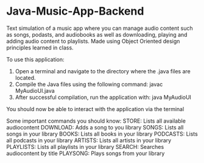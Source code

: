 # Java-Music-App-Backend
Text simulation of a music app where you can manage audio content such as songs, podasts, and audiobooks as well as downloading, playing and adding audio content to playlists. Made using Object Oriented design principles learned in class.

To use this application:
1. Open a terminal and navigate to the directory where the .java files are located.
2. Compile the Java files using the following command:
    javac MyAudioUI.java
3. After successful compilation, run the application with:
    java MyAudioUI

You should now be able to interact with the application via the terminal

Some important commands you should know:
  STORE: Lists all available audiocontent
  DOWNLOAD: Adds a song to you library
  SONGS: Lists all songs in your library
  BOOKS: Lists all books in your library
  PODCASTS: Lists all podcasts in your library
  ARTISTS: Lists all artists in your library
  PLAYLISTS: Lists all playlists in your library
  SEARCH: Searches audiocontent by title
  PLAYSONG: Plays songs from your library
  
  
  
